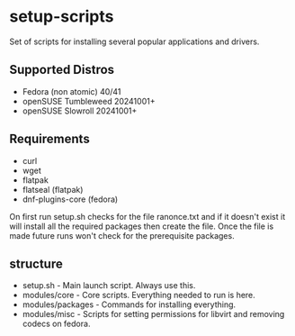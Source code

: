 # setup-scripts
Set of scripts for installing several popular applications and drivers.

## Supported Distros
* Fedora (non atomic) 40/41
* openSUSE Tumbleweed 20241001+
* openSUSE Slowroll   20241001+

## Requirements
* curl
* wget
* flatpak
* flatseal         (flatpak)
* dnf-plugins-core (fedora)

On first run setup.sh checks for the file ranonce.txt and if it doesn't exist it will install all the required packages
then create the file. Once the file is made future runs won't check for the prerequisite packages.

structure
-------------
* setup.sh            -       Main launch script. Always use this.
* modules/core        -       Core scripts. Everything needed to run is here.
* modules/packages    -       Commands for installing everything.
* modules/misc        -       Scripts for setting permissions for libvirt and removing codecs on fedora.
